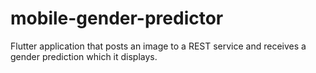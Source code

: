 # mobile-gender-predictor
Flutter application that posts an image to a REST service and receives a gender prediction which it displays.
